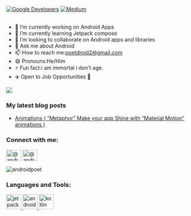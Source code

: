 
<a href="https://devlibrary.withgoogle.com/authors/AndroidPoet"><img alt="Google Developers" src="https://user-images.githubusercontent.com/13647384/162663007-d911f6ce-ac1b-4754-a63b-eadbef38087f.svg"/></a> 
<a href="https://medium.com/@androidpoet"><img alt="Medium" src="https://user-images.githubusercontent.com/13647384/162663072-9d93cb76-1af0-49fc-b003-372e536ae171.svg"/></a>
</br></br>

- 🔭 I’m currently working on Android Apps
- 🌱 I’m currently learning Jetpack compose 
- 👯 I’m looking to collaborate on Android apps and libraries 
- 💬 Ask me about Android
- 📫 How to reach me:poetdroid2@gmail.com
- 😄 Pronouns:He/Him
- ⚡ Fun fact:i am immortal i don't age.
- ✈️ Open to Job Opportunities 🍻
 <img align="center" src="https://github-readme-stats.vercel.app/api?username=AndroidPoet">

### My latest blog posts
<!-- BLOG-POST-LIST:START -->
- [Animations &lpar; “Metaphor” Make your app Shine with “Material Motion” animations &rpar;](https://androidpoet.medium.com/metaphor-make-your-app-shine-with-material-motion-animations-73e5ffc698b4)
<!-- BLOG-POST-LIST:END -->


<h3 align="left">Connect with me:</h3>
<p align="left">
<a href="https://www.linkedin.com/in/androidpoet" target="blank"><img align="center" src="https://user-images.githubusercontent.com/13647384/192126368-c373c3ae-bc65-4907-9657-61f6f593f812.svg" alt="@androidpoet" height="30" width="40" /></a>
<a href="https://twitter.com/android_poet" target="blank"><img align="center" src="https://user-images.githubusercontent.com/13647384/192126371-280427a0-c797-4698-a110-9f635b1b928c.svg" alt="@android_poet" height="30" width="40" /></a>


<p><img align="center" src="https://github-readme-streak-stats.herokuapp.com/?user=AndroidPoet&" alt="androidpoet" /></p>



<h3 align="left">Languages and Tools:</h3>
<p align="left">


<a href="https://developer.android.com/jetpack/compose" target="_blank" rel="noreferrer"> 
<img src="https://user-images.githubusercontent.com/13647384/192126626-dd045614-ed14-4b70-8a29-5f0fa3fb1041.png" alt="jetpack_compose" width="40" height="40"/> </a> 


<a href="https://developer.android.com/jetpack/compose" target="_blank" rel="noreferrer"> 
<img src="https://user-images.githubusercontent.com/13647384/192126672-5bee5edc-2f39-451b-a6c8-6e1a405bbce0.png" alt="android" width="40" height="40"/> </a> 


<a href="https://kotlinlang.org/" target="_blank" rel="noreferrer"> 
<img src="https://user-images.githubusercontent.com/13647384/192126684-acfba46d-f6de-4828-bce9-48713d75cded.png" alt="kotlin" width="40" height="40"/> </a> 

 </p>





